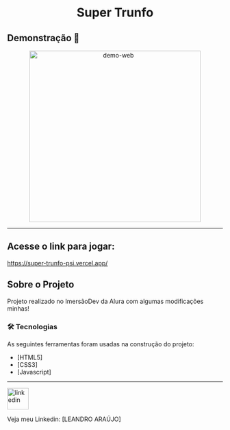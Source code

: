 <h1 style="text-align: center; font-weight: bold;">Super Trunfo</h1>

## Demonstração 📸

<div align="center" >
  <img src="_imagens/super-trunfo3.gif" alt="demo-web" height="400">
</div>

---

## Acesse o link para jogar:

https://super-trunfo-psi.vercel.app/

## Sobre o Projeto

Projeto realizado no ImersãoDev da Alura com algumas modificações minhas!

### 🛠 Tecnologias

As seguintes ferramentas foram usadas na construção do projeto:

- [HTML5]
- [CSS3]
- [Javascript]
---

<img src="https://github.com/leandro-araujo-silva/Proffy-FullStack/raw/master/github/linkedin.png" alt="linkedin" height="50">
<br />

Veja meu Linkedin: [LEANDRO ARAÚJO]